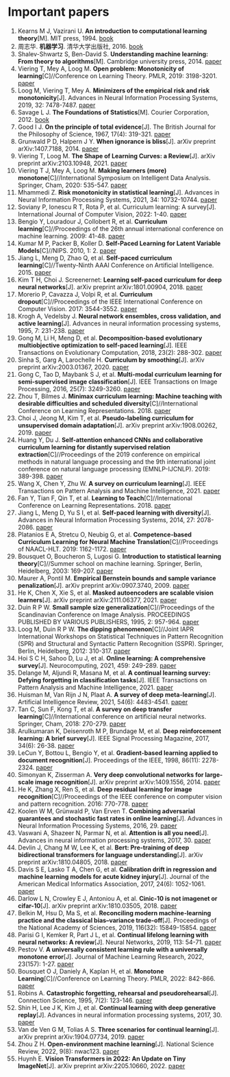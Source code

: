 # Important papers

1. Kearns M J, Vazirani U. **An introduction to computational learning theory**[M]. MIT press, 1994. [book](https://books.google.com/books?hl=zh-CN&lr=&id=vCA01wY6iywC&oi=fnd&pg=PR11&ots=p3M5eXutCA&sig=IyM8SW_y0WxvrLkwNZDv6GeOSUc)
1. 周志华. **机器学习**. 清华大学出版社, 2016. [book](https://cs.nju.edu.cn/zhouzh/zhouzh.files/publication/MLbook2016.htm)
1. Shalev-Shwartz S, Ben-David S. **Understanding machine learning: From theory to algorithms**[M]. Cambridge university press, 2014. [paper](http://103.47.12.35/bitstream/handle/1/1069/understanding-machine-learning-theory-algorithms.pdf?sequence=1&isAllowed=y)
1. Viering T, Mey A, Loog M. **Open problem: Monotonicity of learning**[C]//Conference on Learning Theory. PMLR, 2019: 3198-3201. [paper](http://proceedings.mlr.press/v99/viering19a/viering19a.pdf)
1. Loog M, Viering T, Mey A. **Minimizers of the empirical risk and risk monotonicity**[J]. Advances in Neural Information Processing Systems, 2019, 32: 7478-7487. [paper](https://arxiv.org/pdf/1907.05476.pdf)
1. Savage L J. **The Foundations of Statistics**[M]. Courier Corporation, 2012. [book](https://books.google.com/books?hl=zh-CN&lr=&id=N_bBAgAAQBAJ&oi=fnd&pg=PA1&ots=8uoDYHkm-n&sig=A_hAwDj_75zC4jIBsXviGyicmR4)
1. Good I J. **On the principle of total evidence**[J]. The British Journal for the Philosophy of Science, 1967, 17(4): 319-321. [paper](https://www.jstor.org/stable/pdf/686773.pdf?casa_token=D7XZRowDd30AAAAA:wmGJvHj1AvbGc76It-oP3wPeKI6n1hvqYVhJQS6OPHqHAAd48Dsv2UvZ5a3I_xw5H3zrC3gqRx73DtT9PY0P_QNTTW0vX-h__Dt1WZDa8GKdHaEWv3Wkrg)
1. Grunwald P D, Halpern J Y. **When ignorance is bliss**[J]. arXiv preprint arXiv:1407.7188, 2014. [paper](https://www.researchgate.net/profile/Peter-Gruenwald/publication/221404811_When_Ignorance_is_Bliss/links/546378a60cf2c0c6aec4c031/When-Ignorance-is-Bliss.pdf)
1. Viering T, Loog M. **The Shape of Learning Curves: a Review**[J]. arXiv preprint arXiv:2103.10948, 2021. [paper](https://arxiv.org/pdf/2103.10948.pdf)
1. Viering T J, Mey A, Loog M. **Making learners (more) monotone**[C]//International Symposium on Intelligent Data Analysis. Springer, Cham, 2020: 535-547. [paper](https://www.researchgate.net/profile/Tom-Viering/publication/337531868_Making_Learners_More_Monotone/links/5f4e07b9a6fdcc14c504d66c/Making-Learners-More-Monotone.pdf)
1. Mhammedi Z. **Risk monotonicity in statistical learning**[J]. Advances in Neural Information Processing Systems, 2021, 34: 10732-10744. [paper](https://proceedings.neurips.cc/paper/2021/file/5907c88df2965e500c98e948dfae20c0-Paper.pdf)
1. Soviany P, Ionescu R T, Rota P, et al. Curriculum learning: A survey[J]. International Journal of Computer Vision, 2022: 1-40. [paper](https://link.springer.com/content/pdf/10.1007/s11263-022-01611-x.pdf?pdf=button)
1. Bengio Y, Louradour J, Collobert R, et al. **Curriculum learning**[C]//Proceedings of the 26th annual international conference on machine learning. 2009: 41-48. [paper](http://www.thespermwhale.com/jaseweston/papers/curriculum.pdf)
1. Kumar M P, Packer B, Koller D. **Self-Paced Learning for Latent Variable Models**[C]//NIPS. 2010, 1: 2. [paper](http://papers.neurips.cc/paper/3923-self-paced-learning-for-latent-variable-models.pdf)
1. Jiang L, Meng D, Zhao Q, et al. **Self-paced curriculum learning**[C]//Twenty-Ninth AAAI Conference on Artificial Intelligence. 2015. [paper](https://www.aaai.org/ocs/index.php/AAAI/AAAI15/paper/viewFile/%0B9750/9929)
1. Kim T H, Choi J. Screenernet: **Learning self-paced curriculum for deep neural networks**[J]. arXiv preprint arXiv:1801.00904, 2018. [paper](https://arxiv.org/pdf/1801.00904.pdf)
1. Morerio P, Cavazza J, Volpi R, et al. **Curriculum dropout**[C]//Proceedings of the IEEE International Conference on Computer Vision. 2017: 3544-3552. [paper](http://www.vision.jhu.edu/assets/MorerioICCV17.pdf)
1. Krogh A, Vedelsby J. **Neural network ensembles, cross validation, and active learning**[J]. Advances in neural information processing systems, 1995, 7: 231-238. [paper](http://citeseerx.ist.psu.edu/viewdoc/download?doi=10.1.1.52.9672&rep=rep1&type=pdf)
1. Gong M, Li H, Meng D, et al. **Decomposition-based evolutionary multiobjective optimization to self-paced learning**[J]. IEEE Transactions on Evolutionary Computation, 2018, 23(2): 288-302. [paper](https://ieeexplore.ieee.org/abstract/document/8396286/)
1. Sinha S, Garg A, Larochelle H. **Curriculum by smoothing**[J]. arXiv preprint arXiv:2003.01367, 2020. [paper](https://arxiv.org/pdf/2003.01367.pdf)
1. Gong C, Tao D, Maybank S J, et al. **Multi-modal curriculum learning for semi-supervised image classification**[J]. IEEE Transactions on Image Processing, 2016, 25(7): 3249-3260. [paper](https://www.dcs.bbk.ac.uk/~SJMAYBANK/MultiModal.pdf)
1. Zhou T, Bilmes J. **Minimax curriculum learning: Machine teaching with desirable difficulties and scheduled diversity**[C]//International Conference on Learning Representations. 2018. [paper](https://openreview.net/pdf?id=BywyFQlAW)
1. Choi J, Jeong M, Kim T, et al. **Pseudo-labeling curriculum for unsupervised domain adaptation**[J]. arXiv preprint arXiv:1908.00262, 2019. [paper](https://arxiv.org/pdf/1908.00262.pdf)
1. Huang Y, Du J. **Self-attention enhanced CNNs and collaborative curriculum learning for distantly supervised relation extraction**[C]//Proceedings of the 2019 conference on empirical methods in natural language processing and the 9th international joint conference on natural language processing (EMNLP-IJCNLP). 2019: 389-398. [paper](https://aclanthology.org/D19-1037.pdf)
1. Wang X, Chen Y, Zhu W. **A survey on curriculum learning**[J]. IEEE Transactions on Pattern Analysis and Machine Intelligence, 2021. [paper](https://arxiv.org/abs/2010.13166)
1. Fan Y, Tian F, Qin T, et al. **Learning to Teach**[C]//International Conference on Learning Representations. 2018. [paper](https://www.researchgate.net/profile/Yang-Fan-97/publication/325076365_Learning_to_Teach/links/5e99a97fa6fdcca78920484f/Learning-to-Teach.pdf)
1. Jiang L, Meng D, Yu S I, et al. **Self-paced learning with diversity**[J]. Advances in Neural Information Processing Systems, 2014, 27: 2078-2086. [paper](http://papers.neurips.cc/paper/5568-self-paced-learning-with-diversity.pdf)
1. Platanios E A, Stretcu O, Neubig G, et al. **Competence-based Curriculum Learning for Neural Machine Translation**[C]//Proceedings of NAACL-HLT. 2019: 1162-1172. [paper](http://aclanthology.lst.uni-saarland.de/N19-1119.pdf)
1. Bousquet O, Boucheron S, Lugosi G. **Introduction to statistical learning theory**[C]//Summer school on machine learning. Springer, Berlin, Heidelberg, 2003: 169-207. [paper](http://citeseerx.ist.psu.edu/viewdoc/download?doi=10.1.1.63.2036&rep=rep1&type=pdf)
1. Maurer A, Pontil M. **Empirical Bernstein bounds and sample variance penalization**[J]. arXiv preprint arXiv:0907.3740, 2009. [paper](https://arxiv.org/pdf/0907.3740.pdf)
1. He K, Chen X, Xie S, et al. **Masked autoencoders are scalable vision learners**[J]. arXiv preprint arXiv:2111.06377, 2021. [paper](https://arxiv.org/pdf/2111.06377.pdf)
1. Duin R P W. **Small sample size generalization**[C]//Proceedings of the Scandinavian Conference on Image Analysis. PROCEEDINGS PUBLISHED BY VARIOUS PUBLISHERS, 1995, 2: 957-964. [paper](http://homepage.tudelft.nl/a9p19/papers/scia_95.sssize.pdf)
1. Loog M, Duin R P W. **The dipping phenomenon**[C]//Joint IAPR International Workshops on Statistical Techniques in Pattern Recognition (SPR) and Structural and Syntactic Pattern Recognition (SSPR). Springer, Berlin, Heidelberg, 2012: 310-317. [paper](https://semisupervised-learning.compute.dtu.dk/wp-content/uploads/2016/08/dipping.pdf)
1. Hoi S C H, Sahoo D, Lu J, et al. **Online learning: A comprehensive survey**[J]. Neurocomputing, 2021, 459: 249-289. [paper](https://sci-hub.mksa.top/https://doi.org/10.1016/j.neucom.2021.04.112)
1. Delange M, Aljundi R, Masana M, et al. **A continual learning survey: Defying forgetting in classification tasks**[J]. IEEE Transactions on Pattern Analysis and Machine Intelligence, 2021. [paper](https://homes.esat.kuleuven.be/~konijn/publications/2020/DeLange2.pdf)
1. Huisman M, Van Rijn J N, Plaat A. **A survey of deep meta-learning**[J]. Artificial Intelligence Review, 2021, 54(6): 4483-4541. [paper](https://ada.liacs.nl/papers/HuiEtAl21.pdf)
1. Tan C, Sun F, Kong T, et al. **A survey on deep transfer learning**[C]//International conference on artificial neural networks. Springer, Cham, 2018: 270-279. [paper](https://arxiv.org/pdf/1808.01974.pdf)
1. Arulkumaran K, Deisenroth M P, Brundage M, et al. **Deep reinforcement learning: A brief survey**[J]. IEEE Signal Processing Magazine, 2017, 34(6): 26-38. [paper](http://web.khu.ac.kr/~tskim/PatternClass%20LEc%20Note%2026-3%20DRL%20IEEE%20Magazine.pdf)
1. LeCun Y, Bottou L, Bengio Y, et al. **Gradient-based learning applied to document recognition**[J]. Proceedings of the IEEE, 1998, 86(11): 2278-2324. [paper](http://vision.stanford.edu/cs598_spring07/papers/Lecun98.pdf)
1. Simonyan K, Zisserman A. **Very deep convolutional networks for large-scale image recognition**[J]. arXiv preprint arXiv:1409.1556, 2014. [paper](https://cdn-sv1.deepsense.ai/wp-content/uploads/2017/08/1409.1556-3.pdf)
1. He K, Zhang X, Ren S, et al. **Deep residual learning for image recognition**[C]//Proceedings of the IEEE conference on computer vision and pattern recognition. 2016: 770-778. [paper](https://www.deeplearningitalia.com/wp-content/uploads/2017/12/Dropbox_Deep-Residual-Learning-for-Image-Recognition.pdf)
1. Koolen W M, Grünwald P, Van Erven T. **Combining adversarial guarantees and stochastic fast rates in online learning**[J]. Advances in Neural Information Processing Systems, 2016, 29. [paper](https://www.researchgate.net/profile/Peter-Gruenwald/publication/303409477_Combining_Adversarial_Guarantees_and_Stochastic_Fast_Rates_in_Online_Learning/links/591dea30a6fdcc233fcead50/Combining-Adversarial-Guarantees-and-Stochastic-Fast-Rates-in-Online-Learning.pdf)
1. Vaswani A, Shazeer N, Parmar N, et al. **Attention is all you need**[J]. Advances in neural information processing systems, 2017, 30. [paper](https://static.aminer.cn/upload/pdf/868/768/1297/599c7987601a182cd2648373.pdf)
1. Devlin J, Chang M W, Lee K, et al. **Bert: Pre-training of deep bidirectional transformers for language understanding**[J]. arXiv preprint arXiv:1810.04805, 2018. [paper](https://arxiv.org/pdf/1810.04805.pdf&usg=ALkJrhhzxlCL6yTht2BRmH9atgvKFxHsxQ)
1. Davis S E, Lasko T A, Chen G, et al. **Calibration drift in regression and machine learning models for acute kidney injury**[J]. Journal of the American Medical Informatics Association, 2017, 24(6): 1052-1061. [paper](https://www.ncbi.nlm.nih.gov/pmc/articles/PMC6080675/)
1. Darlow L N, Crowley E J, Antoniou A, et al. **Cinic-10 is not imagenet or cifar-10**[J]. arXiv preprint arXiv:1810.03505, 2018. [paper](https://arxiv.org/pdf/1810.03505.pdf)
1. Belkin M, Hsu D, Ma S, et al. **Reconciling modern machine-learning practice and the classical bias–variance trade-off**[J]. Proceedings of the National Academy of Sciences, 2019, 116(32): 15849-15854. [paper](https://arxiv.org/pdf/1812.11118.pdf)
1. Parisi G I, Kemker R, Part J L, et al. **Continual lifelong learning with neural networks: A review**[J]. Neural Networks, 2019, 113: 54-71. [paper](https://www.researchgate.net/profile/German-Parisi-2/publication/323335071_Continual_Lifelong_Learning_with_Neural_Networks_A_Review/links/5c4a373392851c22a38e8590/Continual-Lifelong-Learning-with-Neural-Networks-A-Review.pdf)
1. Pestov V. **A universally consistent learning rule with a universally monotone error**[J]. Journal of Machine Learning Research, 2022, 23(157): 1-27. [paper](https://www.jmlr.org/papers/volume23/21-1043/21-1043.pdf)
1. Bousquet O J, Daniely A, Kaplan H, et al. **Monotone Learning**[C]//Conference on Learning Theory. PMLR, 2022: 842-866. [paper](https://proceedings.mlr.press/v178/bousquet22a/bousquet22a.pdf)
1. Robins A. **Catastrophic forgetting, rehearsal and pseudorehearsal**[J]. Connection Science, 1995, 7(2): 123-146. [paper](https://citeseerx.ist.psu.edu/viewdoc/download?doi=10.1.1.108.3078&rep=rep1&type=pdf)
1. Shin H, Lee J K, Kim J, et al. **Continual learning with deep generative replay**[J]. Advances in neural information processing systems, 2017, 30. [paper](https://proceedings.neurips.cc/paper/2017/file/0efbe98067c6c73dba1250d2beaa81f9-Paper.pdf)
1. Van de Ven G M, Tolias A S. **Three scenarios for continual learning**[J]. arXiv preprint arXiv:1904.07734, 2019. [paper](https://arxiv.org/pdf/1904.07734.pdf)
1. Zhou Z H. **Open-environment machine learning**[J]. National Science Review, 2022, 9(8): nwac123. [paper](https://academic.oup.com/nsr/article-pdf/9/8/nwac123/45472108/nwac123.pdf)
1. Huynh E. **Vision Transformers in 2022: An Update on Tiny ImageNet**[J]. arXiv preprint arXiv:2205.10660, 2022. [paper](https://arxiv.org/pdf/2205.10660.pdf)